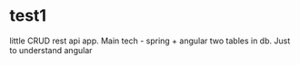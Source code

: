 # test1
little CRUD rest api app. Main tech - spring  + angular
two tables in db. Just to understand angular
